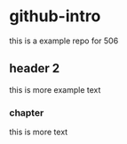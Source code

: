# github-intro
this is a example repo for 506

## header 2
this is more example text

### chapter
this is more text
